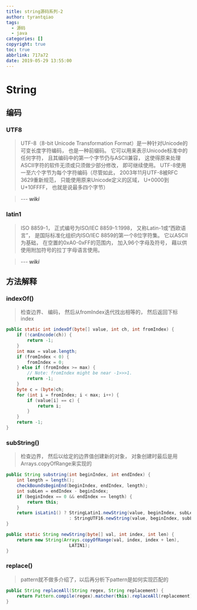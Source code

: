 ```yaml
---
title: string源码系列-2
author: tyrantqiao
tags:
  - 源码
  - java
categories: []
copyright: true
toc: true
abbrlink: 717a72
date: 2019-05-29 13:55:00
---
```


# String

## 编码

### UTF8

> UTF-8（8-bit Unicode Transformation Format）是一种针对Unicode的可变长度字符编码， 也是一种前缀码。 它可以用来表示Unicode标准中的任何字符， 且其编码中的第一个字节仍与ASCII兼容， 这使得原来处理ASCII字符的软件无须或只须做少部分修改， 即可继续使用。 
> UTF-8使用一至六个字节为每个字符编码（尽管如此， 2003年11月UTF-8被RFC 3629重新规范， 只能使用原来Unicode定义的区域， U+0000到U+10FFFF， 也就是说最多四个字节）

>

> --- ***wiki***

### latin1

> ISO 8859-1， 正式编号为ISO/IEC 8859-1:1998， 又称Latin-1或“西欧语言”， 是国际标准化组织内ISO/IEC 8859的第一个8位字符集。 它以ASCII为基础， 在空置的0xA0-0xFF的范围内， 加入96个字母及符号， 藉以供使用附加符号的拉丁字母语言使用。 

>

> --- ***wiki***

## 方法解释

### indexOf()

> 检查边界、 编码， 然后从fromIndex迭代找出相等的， 然后返回下标index

```java
public static int indexOf(byte[] value, int ch, int fromIndex) {
    if (!canEncode(ch)) {
        return -1;
    }
    int max = value.length;
    if (fromIndex < 0) {
        fromIndex = 0;
    } else if (fromIndex >= max) {
        // Note: fromIndex might be near -1>>>1.
        return -1;
    }
    byte c = (byte)ch;
    for (int i = fromIndex; i < max; i++) {
        if (value[i] == c) {
            return i;
        }
    }
    return -1;
}
```

### subString()

> 检查边界， 然后以给定的边界值创建新的对象， 对象创建时最后是用Arrays.copyOfRange来实现的

```java
public String substring(int beginIndex, int endIndex) {
    int length = length();
    checkBoundsBeginEnd(beginIndex, endIndex, length);
    int subLen = endIndex - beginIndex;
    if (beginIndex == 0 && endIndex == length) {
        return this;
    }
    return isLatin1() ? StringLatin1.newString(value, beginIndex, subLen)
                        : StringUTF16.newString(value, beginIndex, subLen);
}

public static String newString(byte[] val, int index, int len) {
    return new String(Arrays.copyOfRange(val, index, index + len),
                        LATIN1);
}
```

### replace()

> pattern就不做多介绍了，以后再分析下pattern是如何实现匹配的

```java
public String replaceAll(String regex, String replacement) {
    return Pattern.compile(regex).matcher(this).replaceAll(replacement);
}
```